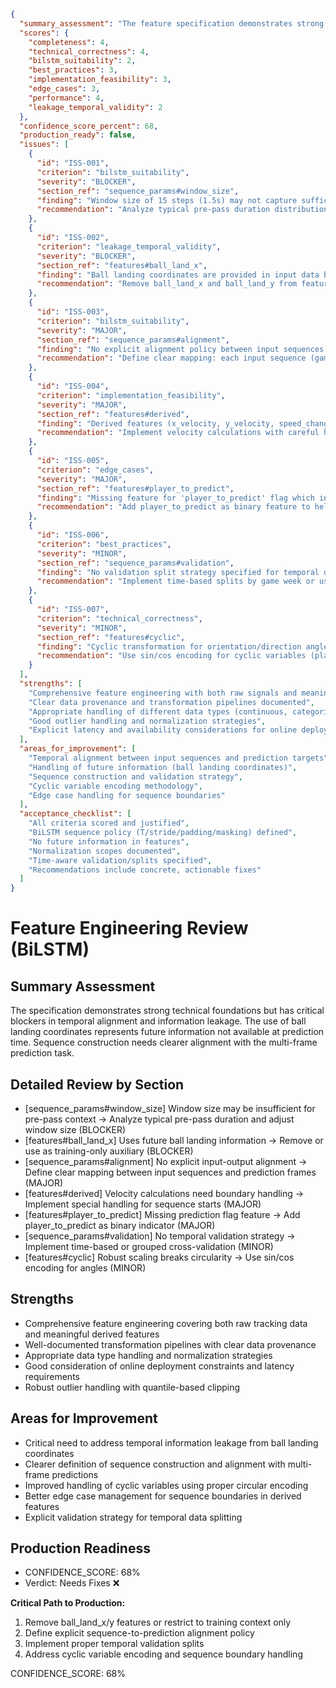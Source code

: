 ```json
{
  "summary_assessment": "The feature specification demonstrates strong technical foundations with comprehensive signal processing and derived features. However, critical issues exist in temporal alignment, sequence policy definition, and validation strategy that prevent production readiness. The specification correctly identifies pre-pass data boundaries but lacks clear alignment between input sequences and prediction targets.",
  "scores": {
    "completeness": 4,
    "technical_correctness": 4,
    "bilstm_suitability": 2,
    "best_practices": 3,
    "implementation_feasibility": 3,
    "edge_cases": 3,
    "performance": 4,
    "leakage_temporal_validity": 2
  },
  "confidence_score_percent": 68,
  "production_ready": false,
  "issues": [
    {
      "id": "ISS-001",
      "criterion": "bilstm_suitability",
      "severity": "BLOCKER",
      "section_ref": "sequence_params#window_size",
      "finding": "Window size of 15 steps (1.5s) may not capture sufficient pre-pass context; unclear how sequences align with prediction frames.",
      "recommendation": "Analyze typical pre-pass duration distribution and set window_size to capture meaningful movement patterns. Ensure each sequence ends at pass release (frame_id=1 in output)."
    },
    {
      "id": "ISS-002",
      "criterion": "leakage_temporal_validity",
      "severity": "BLOCKER",
      "section_ref": "features#ball_land_x",
      "finding": "Ball landing coordinates are provided in input data but represent future information not available at prediction time.",
      "recommendation": "Remove ball_land_x and ball_land_y from features. If needed, predict ball landing location from pre-pass data or use as training-only auxiliary information."
    },
    {
      "id": "ISS-003",
      "criterion": "bilstm_suitability",
      "severity": "MAJOR",
      "section_ref": "sequence_params#alignment",
      "finding": "No explicit alignment policy between input sequences and output prediction frames.",
      "recommendation": "Define clear mapping: each input sequence (game_id, play_id, nfl_id, frames 1..T) predicts output frames 1..num_frames_output for the same entities."
    },
    {
      "id": "ISS-004",
      "criterion": "implementation_feasibility",
      "severity": "MAJOR",
      "section_ref": "features#derived",
      "finding": "Derived features (x_velocity, y_velocity, speed_change) require temporal differencing but specification lacks handling of sequence boundaries.",
      "recommendation": "Implement velocity calculations with careful handling of first frame in each sequence (use zero-padding or special marker)."
    },
    {
      "id": "ISS-005",
      "criterion": "edge_cases",
      "severity": "MAJOR",
      "section_ref": "features#player_to_predict",
      "finding": "Missing feature for 'player_to_predict' flag which indicates which predictions are scored.",
      "recommendation": "Add player_to_predict as binary feature to help model distinguish between scored and non-scored players."
    },
    {
      "id": "ISS-006",
      "criterion": "best_practices",
      "severity": "MINOR",
      "section_ref": "sequence_params#validation",
      "finding": "No validation split strategy specified for temporal data.",
      "recommendation": "Implement time-based splits by game week or use grouped cross-validation by game_id to prevent data leakage."
    },
    {
      "id": "ISS-007",
      "criterion": "technical_correctness",
      "severity": "MINOR",
      "section_ref": "features#cyclic",
      "finding": "Cyclic transformation for orientation/direction angles but scaling method 'robust' may not preserve circularity.",
      "recommendation": "Use sin/cos encoding for cyclic variables (player_o, player_dir, angle_to_ball) instead of robust scaling."
    }
  ],
  "strengths": [
    "Comprehensive feature engineering with both raw signals and meaningful derived features",
    "Clear data provenance and transformation pipelines documented",
    "Appropriate handling of different data types (continuous, categorical, temporal)",
    "Good outlier handling and normalization strategies",
    "Explicit latency and availability considerations for online deployment"
  ],
  "areas_for_improvement": [
    "Temporal alignment between input sequences and prediction targets",
    "Handling of future information (ball landing coordinates)",
    "Sequence construction and validation strategy",
    "Cyclic variable encoding methodology",
    "Edge case handling for sequence boundaries"
  ],
  "acceptance_checklist": [
    "All criteria scored and justified",
    "BiLSTM sequence policy (T/stride/padding/masking) defined",
    "No future information in features",
    "Normalization scopes documented",
    "Time-aware validation/splits specified",
    "Recommendations include concrete, actionable fixes"
  ]
}
```

# Feature Engineering Review (BiLSTM)

## Summary Assessment
The specification demonstrates strong technical foundations but has critical blockers in temporal alignment and information leakage. The use of ball landing coordinates represents future information not available at prediction time. Sequence construction needs clearer alignment with the multi-frame prediction task.

## Detailed Review by Section
- [sequence_params#window_size] Window size may be insufficient for pre-pass context → Analyze typical pre-pass duration and adjust window size (BLOCKER)
- [features#ball_land_x] Uses future ball landing information → Remove or use as training-only auxiliary (BLOCKER)
- [sequence_params#alignment] No explicit input-output alignment → Define clear mapping between input sequences and prediction frames (MAJOR)
- [features#derived] Velocity calculations need boundary handling → Implement special handling for sequence starts (MAJOR)
- [features#player_to_predict] Missing prediction flag feature → Add player_to_predict as binary indicator (MAJOR)
- [sequence_params#validation] No temporal validation strategy → Implement time-based or grouped cross-validation (MINOR)
- [features#cyclic] Robust scaling breaks circularity → Use sin/cos encoding for angles (MINOR)

## Strengths
- Comprehensive feature engineering covering both raw tracking data and meaningful derived features
- Well-documented transformation pipelines with clear data provenance
- Appropriate data type handling and normalization strategies
- Good consideration of online deployment constraints and latency requirements
- Robust outlier handling with quantile-based clipping

## Areas for Improvement
- Critical need to address temporal information leakage from ball landing coordinates
- Clearer definition of sequence construction and alignment with multi-frame predictions
- Improved handling of cyclic variables using proper circular encoding
- Better edge case management for sequence boundaries in derived features
- Explicit validation strategy for temporal data splitting

## Production Readiness
- CONFIDENCE_SCORE: 68%
- Verdict: Needs Fixes ❌

**Critical Path to Production:**
1. Remove ball_land_x/y features or restrict to training context only
2. Define explicit sequence-to-prediction alignment policy
3. Implement proper temporal validation splits
4. Address cyclic variable encoding and sequence boundary handling

CONFIDENCE_SCORE: 68%